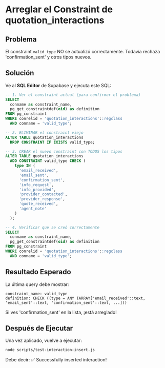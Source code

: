 # Arreglar el Constraint de quotation_interactions

## Problema

El constraint `valid_type` NO se actualizó correctamente. Todavía rechaza 'confirmation_sent' y otros tipos nuevos.

## Solución

Ve al **SQL Editor** de Supabase y ejecuta este SQL:

```sql
-- 1. Ver el constraint actual (para confirmar el problema)
SELECT
  conname as constraint_name,
  pg_get_constraintdef(oid) as definition
FROM pg_constraint
WHERE conrelid = 'quotation_interactions'::regclass
  AND conname = 'valid_type';

-- 2. ELIMINAR el constraint viejo
ALTER TABLE quotation_interactions
  DROP CONSTRAINT IF EXISTS valid_type;

-- 3. CREAR el nuevo constraint con TODOS los tipos
ALTER TABLE quotation_interactions
  ADD CONSTRAINT valid_type CHECK (
    type IN (
      'email_received',
      'email_sent',
      'confirmation_sent',
      'info_request',
      'info_provided',
      'provider_contacted',
      'provider_response',
      'quote_received',
      'agent_note'
    )
  );

-- 4. Verificar que se creó correctamente
SELECT
  conname as constraint_name,
  pg_get_constraintdef(oid) as definition
FROM pg_constraint
WHERE conrelid = 'quotation_interactions'::regclass
  AND conname = 'valid_type';
```

## Resultado Esperado

La última query debe mostrar:

```
constraint_name: valid_type
definition: CHECK ((type = ANY (ARRAY['email_received'::text, 'email_sent'::text, 'confirmation_sent'::text, ...]))
```

Si ves 'confirmation_sent' en la lista, ¡está arreglado!

## Después de Ejecutar

Una vez aplicado, vuelve a ejecutar:

```bash
node scripts/test-interaction-insert.js
```

Debe decir: ✅ Successfully inserted interaction!
